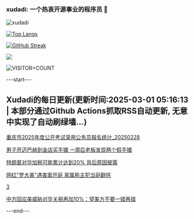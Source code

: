 ### xudadi: 一个热衷开源事业的程序员 👋

![xudadi](https://github-readme-stats-git-masterorgs-github-readme-stats-team.vercel.app/api?username=xudadi)

[![Top Langs](https://github-readme-stats.vercel.app/api/top-langs/?username=xudadi)](https://github.com/anuraghazra/github-readme-stats)

[![GitHub Streak](https://streak-stats.demolab.com?user=xudadi&locale=zh_Hans)](https://git.io/streak-stats)

![](https://raw.githubusercontent.com/xudadi/xudadi/main/assets/github-contribution-grid-snake.svg)

![VISITOR+COUNT](https://komarev.com/ghpvc/?username=xudadi&label=VISITOR+COUNT)


---start---

## Xudadi的每日更新(更新时间:2025-03-01 05:16:13 | 本部分通过Github Actions抓取RSS自动更新, 无意中实现了自动刷绿墙...)

[重庆市2025年度公开考试录用公务员报名统计_20250228](https://www.gongkaoleida.com/article/2305471)

[男子开迈巴赫到金店买手镯 一周后老板发现两个假手镯](https://m.163.com/news/article/JPG5O445051492T3.html)

[特朗普对华加税可能累计达到20% 背后原因披露](https://m.163.com/news/article/JPG65D6500019B3E.html)

[网红"罗大美"遇害案开庭 家属称主犯当庭翻供](https://m.163.com/news/article/JPG4EPL2051492T3.html)

[3](https://m.163.com/touch/news/sub/domestic)

[中方回应美威胁对华关税再加10%：望美方不要一错再错](https://m.163.com/news/article/JPG32HDJ0001899O.html)

---end---
